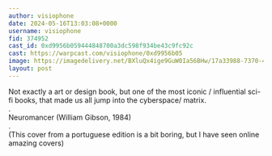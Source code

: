 ```yaml
---
author: visiophone
date: 2024-05-16T13:03:08+0000
username: visiophone
fid: 374952
cast_id: 0xd9956b059444848700a3dc598f934be43c9fc92c
cast: https://warpcast.com/visiophone/0xd9956b05
image: https://imagedelivery.net/BXluQx4ige9GuW0Ia56BHw/17a33988-7370-46fd-52bc-cfc6e6981d00/original
layout: post
---
```

Not exactly a art or design book, but one of the most iconic / influential sci-fi books, that made us all jump into the cyberspace/ matrix.  
.  
Neuromancer (William Gibson, 1984)  
.  
(This cover from a portuguese edition is a bit boring, but I have seen online amazing covers)  

<img src='https://imagedelivery.net/BXluQx4ige9GuW0Ia56BHw/17a33988-7370-46fd-52bc-cfc6e6981d00/original' alt='' referrerpolicy='no-referrer'/>